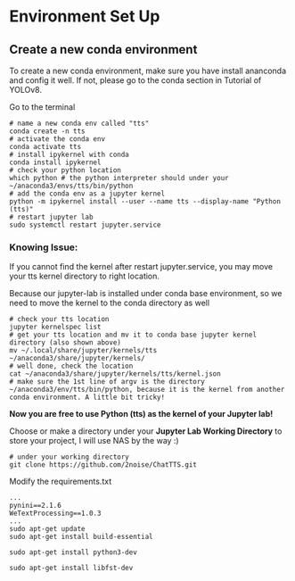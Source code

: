 # Environment Set Up

## Create a new conda environment

To create a new conda environment, make sure you have install ananconda and config it well. If not, please go to the conda section in Tutorial of YOLOv8.

Go to the terminal

```shell
# name a new conda env called "tts"
conda create -n tts
# activate the conda env
conda activate tts
# install ipykernel with conda
conda install ipykernel
# check your python location
which python # the python interpreter should under your ~/anaconda3/envs/tts/bin/python
# add the conda env as a jupyter kernel
python -m ipykernel install --user --name tts --display-name "Python (tts)"
# restart jupyter lab
sudo systemctl restart jupyter.service
```

### Knowing Issue:

If you cannot find the kernel after restart jupyter.service, you may move your tts kernel directory to right location.

Because our jupyter-lab is installed under conda base environment, so we need to move the kernel to the conda directory as well

```shell
# check your tts location
jupyter kernelspec list
# get your tts location and mv it to conda base jupyter kernel directory (also shown above)
mv ~/.local/share/jupyter/kernels/tts ~/anaconda3/share/jupyter/kernels/
# well done, check the location
cat ~/anaconda3/share/jupyter/kernels/tts/kernel.json 
# make sure the 1st line of argv is the directory ~/anaconda3/env/tts/bin/python, because it is the kernel from another conda environment. A little bit tricky!
```

**Now you are free to use Python (tts) as the kernel of your Jupyter lab!**

Choose or make a directory under your **Jupyter Lab Working Directory** to store your project, I will use NAS by the way :)

```shell
# under your working directory
git clone https://github.com/2noise/ChatTTS.git
```

Modify the requirements.txt

```
...
pynini==2.1.6
WeTextProcessing==1.0.3
...
sudo apt-get update
sudo apt-get install build-essential

sudo apt-get install python3-dev

sudo apt-get install libfst-dev


```

